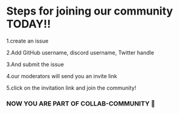 # Steps for joining our community TODAY!!

1.create an issue 

2.Add GitHub username, discord username, Twitter handle

3.And submit the issue

4.our moderators will send you an invite link

5.click on the invitation link and join the community! 

### NOW YOU ARE PART OF COLLAB-COMMUNITY 🎉
